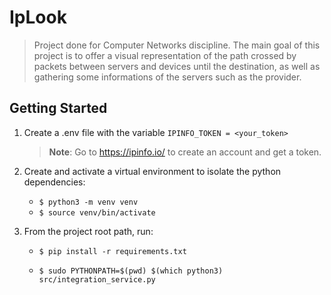 # IpLook
>Project done for Computer Networks discipline. The main goal of this project is to offer a visual representation of the path crossed by packets between servers and devices until the destination, as well as gathering some informations of the servers such as the provider.

## Getting Started
1. Create a .env file with the variable `IPINFO_TOKEN = <your_token>`
    > **Note**: Go to https://ipinfo.io/ to create an account and get a token.

2. Create and activate a virtual environment to isolate the python dependencies:
    - `$ python3 -m venv venv`
    - `$ source venv/bin/activate`

3. From the project root path, run:
    
    - `$ pip install -r requirements.txt`

    - `$ sudo PYTHONPATH=$(pwd) $(which python3) src/integration_service.py`
